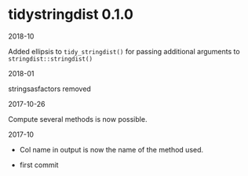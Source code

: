 # tidystringdist 0.1.0
2018-10

Added ellipsis to `tidy_stringdist()` for passing additional arguments to `stringdist::stringdist()`

2018-01

stringsasfactors removed

2017-10-26

Compute several methods is now possible. 

2017-10 

- Col name in output is now the name of the method used. 

* first commit



